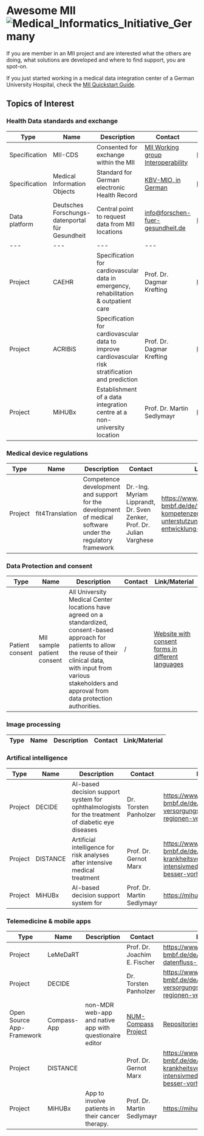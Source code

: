 # Awesome MII ![Medical_Informatics_Initiative_Germany](https://www.medizininformatik-initiative.de/themes/custom/mii/assets/img/Logo_MII_270px_Hoehe_en.png)

If you are member in an MII project and are interested what the others are doing, what solutions are developed and where to find support, you are spot-on.

If you just started working in a medical data integration center of a German University Hospital, check the [MII Quickstart Guide](./mii-quickstart.md). 

## Topics of Interest

###  Health Data standards and exchange

| Type | Name | Description | Contact | Link/Material |
| --- | ---| --- | --- | --- |
| Specification | MII-CDS | Consented for exchange within the MII | [MII Working group Interoperability](https://www.medizininformatik-initiative.de/en/collaboration/interoperability-working-group)  | [MII-CDS-Specification in Simplifier](https://simplifier.net/organization/koordinationsstellemii/~projects) |
| Specification | Medical Information Objects | Standard for German electronic Health Record | [KBV-MIO, in German](https://mio.kbv.de/site/mio#) | [MIO-Specification in Simplifier](https://simplifier.net/search?Term=kbv.mio)|
| Data platform | Deutsches Forschungs-datenportal für Gesundheit | Central point to request data from MII locations | info@forschen-fuer-gesundheit.de | [Flyer](https://www.medizininformatik-initiative.de/sites/default/files/2023-05/20230509_TMF_Faltflyer_A4_digital.pdf)
| --- | ---| --- | --- | --- |
| Project | CAEHR  | Specification for cardiovascular data in emergency, rehabilitation & outpatient care | Prof. Dr. Dagmar Krefting | https://www.highmed.org/en/caehr |
| Project | ACRIBiS  | Specification for cardiovascular data to improve cardiovascular risk stratification and prediction | Prof. Dr. Dagmar Krefting | https://www.highmed.org/en/acribis |
| Project |MiHUBx | Establishment of a data integration centre at a non-university location | Prof. Dr. Martin Sedlymayr | https://mihubx.de/ |

### Medical device regulations

| Type | Name | Description | Contact | Link/Material |
| --- | --- | --- | --- | ---- |
| Project | fit4Translation | Competence development and support for the development of medical software under the regulatory framework | Dr.-Ing. Myriam Lipprandt, Dr. Sven Zenker, Prof. Dr. Julian Varghese | https://www.gesundheitsforschung-bmbf.de/de/fit4translation-kompetenzerweiterung-und-unterstutzung-bei-der-entwicklung-von-16907.php
 
### Data Protection and consent
| Type | Name | Description | Contact | Link/Material |
| --- | --- | --- | --- | ---- |
| Patient consent | MII sample patient consent | All University Medical Center locations have agreed on a standardized, consent-based approach for patients to allow the reuse of their clinical data, with input from various stakeholders and approval from data protection authorities. | / | [Website with consent forms in different languages](https://www.medizininformatik-initiative.de/de/mustertext-zur-patienteneinwilligung) 

### Image processing
| Type | Name | Description | Contact | Link/Material |
| --- | --- | --- | --- | ---- |

### Artifical intelligence
| Type | Name | Description | Contact | Link/Material |
| --- | --- | --- | --- | ---- |
| Project | DECIDE | AI-based decision support system for ophthalmologists for the treatment of diabetic eye diseases | Dr. Torsten Panholzer | https://www.gesundheitsforschung-bmbf.de/de/decide-versorgungsqualitat-in-landlichen-regionen-verbessern-13024.php
| Project | DISTANCE | Artificial intelligence for risk analyses after intensive medical treatment | Prof. Dr. Gernot Marx | https://www.gesundheitsforschung-bmbf.de/de/distance-krankheitsverlaufe-nach-intensivmedizinischer-betreuung-besser-vorhersagen-13021.php
| Project | MiHUBx | AI-based decision support system for  | Prof. Dr. Martin Sedlymayr | https://mihubx.de/ |



### Telemedicine & mobile apps
| Type | Name | Description | Contact | Link/Material |
| --- | --- | --- | --- | ---- |
| Project | LeMeDaRT | | Prof. Dr. Joachim E. Fischer | https://www.gesundheitsforschung-bmbf.de/de/lemedart-stadt-land-datenfluss-13055.php
| Project | DECIDE | | Dr. Torsten Panholzer | https://www.gesundheitsforschung-bmbf.de/de/decide-versorgungsqualitat-in-landlichen-regionen-verbessern-13024.php
| Open Source App-Framework | Compass-App | non-MDR web-app and native app with questionaire editor  | [NUM-Compass Project](https://num-compass.science/en/) | [Repositories on github](https://github.com/NUMde) |
| Project | DISTANCE | | Prof. Dr. Gernot Marx | https://www.gesundheitsforschung-bmbf.de/de/distance-krankheitsverlaufe-nach-intensivmedizinischer-betreuung-besser-vorhersagen-13021.php
| Project |MiHUBx | App to involve patients in their cancer therapy. | Prof. Dr. Martin Sedlymayr | https://mihubx.de/ |

